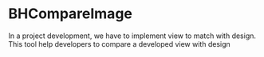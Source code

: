 BHCompareImage
==============



In a project development, we have to implement view to match with design. This tool help developers to compare a developed view with design
